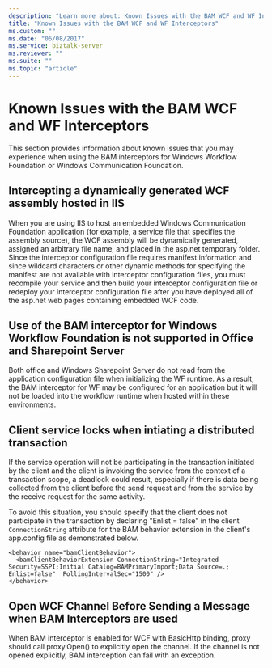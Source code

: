 ```yaml
---
description: "Learn more about: Known Issues with the BAM WCF and WF Interceptors"
title: "Known Issues with the BAM WCF and WF Interceptors"
ms.custom: ""
ms.date: "06/08/2017"
ms.service: biztalk-server
ms.reviewer: ""
ms.suite: ""
ms.topic: "article"
---
```

# Known Issues with the BAM WCF and WF Interceptors
This section provides information about known issues that you may experience when using the BAM interceptors for Windows Workflow Foundation or Windows Communication Foundation.  
  
## Intercepting a dynamically generated WCF assembly hosted in IIS  
 When you are using IIS to host an embedded Windows Communication Foundation application (for example, a service file that specifies the assembly source), the WCF assembly will be dynamically generated, assigned an arbitrary file name, and placed in the asp.net temporary folder. Since the interceptor configuration file requires manifest information and since wildcard characters or other dynamic methods for specifying the manifest are not available with interceptor configuration files, you must recompile your service and then build your interceptor configuration file or redeploy your interceptor configuration file after you have deployed all of the asp.net web pages containing embedded WCF code.  
  
## Use of the BAM interceptor for Windows Workflow Foundation is not supported in Office and Sharepoint Server  
 Both office and Windows Sharepoint Server do not read from the application configuration file when initializing the WF runtime. As a result, the BAM interceptor for WF may be configured for an application but it will not be loaded into the workflow runtime when hosted within these environments.  
  
## Client service locks when intiating a distributed transaction  
 If the service operation will not be participating in the transaction initiated by the client and the client is invoking the service from the context of a transaction scope, a deadlock could result, especially if there is data being collected from the client before the send request and from the service by the receive request for the same activity.  
  
 To avoid this situation, you should specify that the client does not participate in the transaction by declaring "Enlist = false" in the client `ConnectionString` attribute for the BAM behavior extension in the client's app.config file as demonstrated below.  
  
```  
<behavior name="bamClientBehavior">  
  <bamClientBehaviorExtension ConnectionString="Integrated Security=SSPI;Initial Catalog=BAMPrimaryImport;Data Source=.;  Enlist=false"  PollingIntervalSec="1500" />  
</behavior>  
```  
  
## Open WCF Channel Before Sending a Message when BAM Interceptors are used  
 When BAM interceptor is enabled for WCF with BasicHttp binding, proxy should call proxy.Open() to explicitly open the channel. If the channel is not opened explicitly, BAM interception can fail with an exception.
